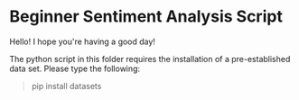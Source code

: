 Beginner Sentiment Analysis Script
===
Hello! I hope you're having a good day!

The python script in this folder requires the installation of a pre-established data set. Please type the following:
>pip install datasets
